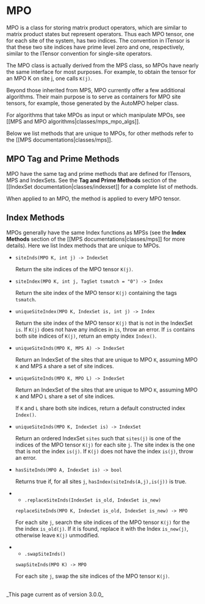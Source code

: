 # MPO

MPO is a class for storing matrix product operators, which are similar to matrix product states but 
represent operators. Thus each MPO tensor, one for each site of the system, has two indices. The 
convention in ITensor is that these two site indices have prime level zero and one, respectively,
similar to the ITensor convention for single-site operators.

The MPO class is actually derived from the MPS class, so MPOs have nearly the same interface for
most purposes. For example, to obtain the tensor for an MPO K on site j, one calls `K(j)`.

Beyond those inherited from MPS, MPO currently offer a few additional algorithms.
Their main purpose is to serve as containers for MPO site tensors, for example, those generated
by the AutoMPO helper class.

For algorithms that take MPOs as input or which manipulate MPOs, see [[MPS and MPO algorithms|classes/mps_mpo_algs]].

Below we list methods that are unique to MPOs, for other methods refer to the [[MPS documentations|classes/mps]].

## MPO Tag and Prime Methods

MPO have the same tag and prime methods that are defined for
ITensors, MPS and IndexSets. See the __Tag and Prime Methods__ section of the
[[IndexSet documentation|classes/indexset]] for a complete list of methods.

When applied to an MPO, the method is applied to every MPO tensor.

## Index Methods

MPOs generally have the same Index functions as MPSs (see the __Index Methods__ section of the 
[[MPS documentations|classes/mps]] for more details). Here we list Index methods that are unique
to MPOs.

* `siteInds(MPO K, int j) -> IndexSet`

  Return the site indices of the MPO tensor `K(j)`.

* `siteIndex(MPO K, int j, TagSet tsmatch = "0") -> Index`

  Return the site index of the MPO tensor `K(j)` containing the tags `tsmatch`.

* `uniqueSiteIndex(MPO K, IndexSet is, int j) -> Index`

  Return the site index of the MPO tensor `K(j)` that is not in the IndexSet `is`. 
  If `K(j)` does not have any indices in `is`, throw an error. If `is` contains both
  site indices of `K(j)`, return an empty index `Index()`.

* `uniqueSiteInds(MPO K, MPS A) -> IndexSet`

  Return an IndexSet of the sites that are unique to MPO `K`, assuming MPO `K` and MPS `A` share
  a set of site indices.

* `uniqueSiteInds(MPO K, MPO L) -> IndexSet`

  Return an IndexSet of the sites that are unique to MPO `K`, assuming MPO `K` and MPO `L` share
  a set of site indices.

  If `K` and `L` share both site indices, return a default constructed index `Index()`.

* `uniqueSiteInds(MPO K, IndexSet is) -> IndexSet`

  Return an ordered IndexSet `sites` such that `sites(j)` is one of the indices of the MPO tensor
  `K(j)` for each site `j`. The site index is the one that is not the index `is(j)`. If `K(j)` does
  not have the index `is(j)`, throw an error.

* `hasSiteInds(MPO A, IndexSet is) -> bool`

  Returns true if, for all sites `j`, `hasIndex(siteInds(A,j),is(j))` is true.

* * `.replaceSiteInds(IndexSet is_old, IndexSet is_new)`

  `replaceSiteInds(MPO K, IndexSet is_old, IndexSet is_new) -> MPO`

  For each site `j`, search the site indices of the MPO tensor `K(j)` for the the index `is_old(j)`.
  If it is found, replace it with the Index `is_new(j)`, otherwise leave `K(j)` unmodified.

* * `.swapSiteInds()`

  `swapSiteInds(MPO K) -> MPO`

  For each site `j`, swap the site indices of the MPO tensor `K(j)`.

<br/>
_This page current as of version 3.0.0_
